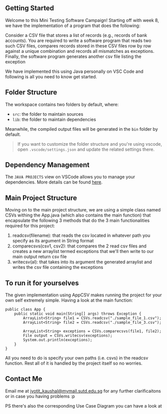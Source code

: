 ## Getting Started

Welcome to this Mini Testing Software Campaign! Starting off with week 8, we have the implementation of a program that does the following:

Consider a CSV file that stores a list of records (e.g., records of bank accounts). You are required to write a software program that reads two such CSV files, compares records stored in these CSV files row by row against a unique combination and records all mismatches as exceptions. Finally, the software program generates another csv file listing the exception

We have implemented this using Java personally on VSC Code and following is all you need to know get started.

## Folder Structure

The workspace contains two folders by default, where:

- `src`: the folder to maintain sources
- `lib`: the folder to maintain dependencies

Meanwhile, the compiled output files will be generated in the `bin` folder by default.

> If you want to customize the folder structure and you're using vscode, open `.vscode/settings.json` and update the related settings there.

## Dependency Management

The `JAVA PROJECTS` view on VSCode allows you to manage your dependencies. More details can be found [here](https://github.com/microsoft/vscode-java-dependency#manage-dependencies).

## Main Project Structure

Moving on to the main project structure, we are using a simple class named CSVs withing the App.java (which also contains the main function) that encapsulate the following 3 methods that do the 3 main functionalities required for this project:

1. readcsv(filename): that reads the csv located in whatever path you specify as its argument in String format
2. comparecsvs(csv1, csv2): that compares the 2 read csv files and creates a new arraylist termed exceptions that we'll then write to our main output return csv file
3. writecsv(al): that takes into its argument the generated arraylist and writes the csv file containing the exceptions

## To run it for yourselves

The given implementation using AppCSV makes running the project for your own self extremely simple. Having a look at the main function:

```
public class App {
    public static void main(String[] args) throws Exception {
        ArrayList<String> file1 = CSVs.readcsv("./sample_file_1.csv");
        ArrayList<String> file2 = CSVs.readcsv("./sample_file_3.csv");

        ArrayList<String> exceptions = CSVs.comparecsvs(file1, file2);
        File output = CSVs.writecsv(exceptions);
        System.out.println(exceptions);
    }
}
```

All you need to do is specify your own paths (i.e. csvs) in the readcsv function. Rest all of it is handled by the project itself so no worries.

## Contact Me

Email me at jyotit_kaushal@mymail.sutd.edu.sg for any further clarificaitons or in case you having problems :p

PS there's also the corresponding Use Case Diagram you can have a look at